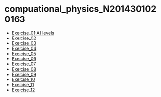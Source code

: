 # compuational_physics_N2014301020163
* [Exercise_01:All levels]()
* [Exercise_02]()
* [Exercise_03]()
* [Exercise_04]()
* [Exercise_05]()
* [Exercise_06]()
* [Exercise_07]()
* [Exercise_08]()
* [Exercise_09]()
* [Exercise_10]()
* [Exercise_11]()
* [Exercise_12]()
